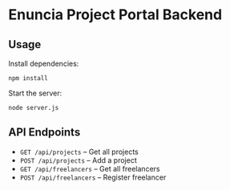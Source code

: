 # Enuncia Project Portal Backend

## Usage

Install dependencies:

```
npm install
```

Start the server:

```
node server.js
```

## API Endpoints

- `GET /api/projects` – Get all projects  
- `POST /api/projects` – Add a project  
- `GET /api/freelancers` – Get all freelancers  
- `POST /api/freelancers` – Register freelancer
